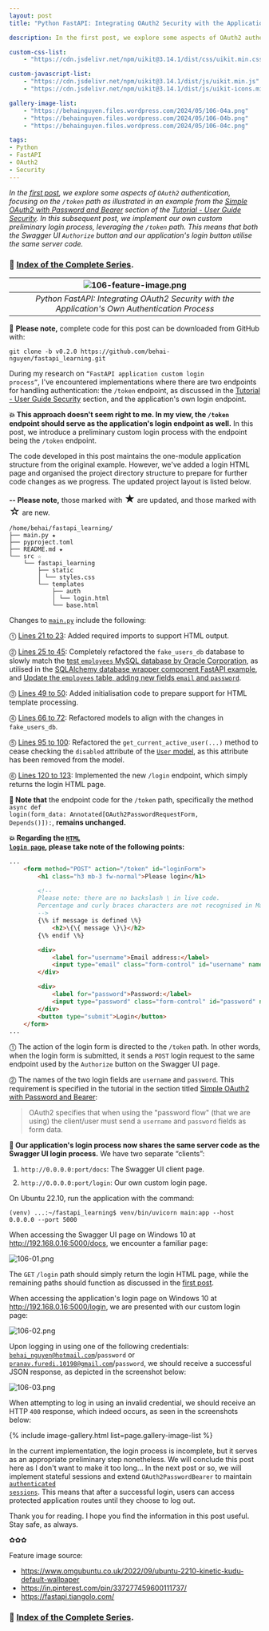 ```yaml
---
layout: post
title: "Python FastAPI: Integrating OAuth2 Security with the Application's Own Authentication Process"

description: In the first post, we explore some aspects of OAuth2 authentication, focusing on the /token path as illustrated in an example from the Simple OAuth2 with Password and Bearer section of the Tutorial - User Guide Security. In this subsequent post, we implement our own custom preliminary login process, leveraging the /token path. This means that both the Swagger UI Authorize button and our application's login button utilise the same server code.

custom-css-list:
    - "https://cdn.jsdelivr.net/npm/uikit@3.14.1/dist/css/uikit.min.css"

custom-javascript-list:
    - "https://cdn.jsdelivr.net/npm/uikit@3.14.1/dist/js/uikit.min.js"
    - "https://cdn.jsdelivr.net/npm/uikit@3.14.1/dist/js/uikit-icons.min.js"

gallery-image-list:
    - "https://behainguyen.files.wordpress.com/2024/05/106-04a.png"
    - "https://behainguyen.files.wordpress.com/2024/05/106-04b.png"
    - "https://behainguyen.files.wordpress.com/2024/05/106-04c.png"

tags:
- Python 
- FastAPI
- OAuth2
- Security
---
```


<em>In the <a href="https://behainguyen.wordpress.com/2024/05/11/python-fastapi-some-further-studies-on-oauth2-security/" title="First post" target="_blank">first post</a>, we explore some aspects of <code>OAuth2</code> authentication, focusing on the <code>/token</code> path as illustrated in an example from the <a href="https://fastapi.tiangolo.com/tutorial/security/simple-oauth2/" title="Simple OAuth2 with Password and Bearer" target="_blank">Simple OAuth2 with Password and Bearer</a> section of the <a href="https://fastapi.tiangolo.com/tutorial/security/" title="Tutorial - User Guide Security" target="_blank">Tutorial - User Guide Security</a>. In this subsequent post, we implement our own custom preliminary login process, leveraging the <code>/token</code> path. This means that both the Swagger UI <code>Authorize</code> button and our application's login button utilise the same server code.</em>

<h3>
🐍 <a href="https://github.com/behai-nguyen/fastapi_learning" title="Index of the Complete Series" target="_blank">Index of the Complete Series</a>.
</h3>

| ![106-feature-image.png](https://behainguyen.files.wordpress.com/2024/05/106-feature-image.png) |
|:--:|
| *Python FastAPI: Integrating OAuth2 Security with the Application's Own Authentication Process* |

🚀 <strong>Please note,</strong> complete code for this post can be downloaded from GitHub with:

```
git clone -b v0.2.0 https://github.com/behai-nguyen/fastapi_learning.git
```

During my research on <code>“FastAPI application custom login process”</code>, I've encountered implementations where there are two endpoints for handling authentication: the <code>/token</code> endpoint, as discussed in the <a href="https://fastapi.tiangolo.com/tutorial/security/" title="Tutorial - User Guide Security" target="_blank">Tutorial - User Guide Security</a> section, and the application's own login endpoint. 

<strong>💥 This approach doesn't seem right to me. In my view, the <code>/token</code> endpoint should serve as the application's login endpoint as well.</strong> In this post, we introduce a preliminary custom login process with the endpoint being the <code>/token</code> endpoint.

The code developed in this post maintains the one-module application structure from the original example. However, we've added a login HTML page and organised the project directory structure to prepare for further code changes as we progress. The updated project layout is listed below.

<strong>-- Please note,</strong> those marked with <span style="font-size:1.5em;">★</span> are updated, and those marked with <span style="font-size:1.5em;">☆</span> are new.

<a id="project-layout-chart"></a>
```
/home/behai/fastapi_learning/
├── main.py ★
├── pyproject.toml
├── README.md ★
└── src ☆
    └── fastapi_learning
        ├── static
        │ └── styles.css
        └── templates
            ├── auth
            │ └── login.html
            └── base.html
```

Changes to <a href="https://github.com/behai-nguyen/fastapi_learning/blob/3fd102080ba8bef48b3eee1d14f4a066e89909f7/main.py" title="Application module main.py" target="_blank"><code>main.py</code></a> include the following:

⓵ <a href="https://github.com/behai-nguyen/fastapi_learning/blob/3fd102080ba8bef48b3eee1d14f4a066e89909f7/main.py#L21-L23" title="Lines 21 to 23" target="_blank">Lines 21 to 23</a>: Added required imports to support HTML output.

⓶ <a href="https://github.com/behai-nguyen/fastapi_learning/blob/3fd102080ba8bef48b3eee1d14f4a066e89909f7/main.py#L25-L45" title="Lines 25 to 45" target="_blank">Lines 25 to 45</a>: Completely refactored the <code>fake_users_db</code> database to slowly match the <a href="https://github.com/datacharmer/test_db" title="test employees MySQL database by the Oracle Corporation" target="_blank">test <code>employees</code> MySQL database by Oracle Corporation</a>, as utilised in the <a href="https://github.com/behai-nguyen/bh_database/tree/main/examples/fastapir" title="SQLAlchemy database wrapper component FastAPI example" target="_blank">SQLAlchemy database wrapper component FastAPI example</a>, and <a href="https://behainguyen.wordpress.com/2024/01/14/rust-actix-web-endpoints-which-accept-both-application-x-www-form-urlencoded-and-application-json-content-types/#step-two-update-employees-table" title="Update the employees table, adding new fields email and password" target="_blank">Update the <code>employees</code> table, adding new fields <code>email</code> and <code>password</code></a>.

⓷ <a href="https://github.com/behai-nguyen/fastapi_learning/blob/3fd102080ba8bef48b3eee1d14f4a066e89909f7/main.py#L49-L50" title="Lines 49 to 50" target="_blank">Lines 49 to 50</a>: Added initialisation code to prepare support for HTML template processing.

⓸ <a href="https://github.com/behai-nguyen/fastapi_learning/blob/3fd102080ba8bef48b3eee1d14f4a066e89909f7/main.py#L66-L72" title="Lines 66 to 72" target="_blank">Lines 66 to 72</a>: Refactored models to align with the changes in <code>fake_users_db</code>.

⓹ <a href="https://github.com/behai-nguyen/fastapi_learning/blob/3fd102080ba8bef48b3eee1d14f4a066e89909f7/main.py#L95-L100" title="Lines 95 to 100" target="_blank">Lines 95 to 100</a>: Refactored the <code>get_current_active_user(...)</code> method to cease checking the <code>disabled</code> attribute of the <a href="https://github.com/behai-nguyen/fastapi_learning/blob/3fd102080ba8bef48b3eee1d14f4a066e89909f7/main.py#L66" title="The User model" target="_blank"><code>User</code> model</a>, as this attribute has been removed from the model.

⓺ <a href="https://github.com/behai-nguyen/fastapi_learning/blob/3fd102080ba8bef48b3eee1d14f4a066e89909f7/main.py#L120-L123" title="Lines 120 to 123" target="_blank">Lines 120 to 123</a>: Implemented the new <code>/login</code> endpoint, which simply returns the login HTML page.

<strong>🚀 Note that</strong> the endpoint code for the <code>/token</code> path, specifically the method <code>async def login(form_data: Annotated[OAuth2PasswordRequestForm, Depends()]):</code>, <strong>remains unchanged.</strong>

<strong>💥 Regarding the <a href="https://github.com/behai-nguyen/fastapi_learning/blob/3fd102080ba8bef48b3eee1d14f4a066e89909f7/src/fastapi_learning/templates/auth/login.html" title="Login HTML page" target="_blank"><code>HTML login page</code></a>, please take note of the following points:</strong>

```html
...
    <form method="POST" action="/token" id="loginForm">
        <h1 class="h3 mb-3 fw-normal">Please login</h1>

        <!-- 
		Please note: there are no backslash \ in live code.
		Percentage and curly braces characters are not recognised in Markdown HTML code block.
		-->
        {\% if message is defined \%}
            <h2>\{\{ message \}\}</h2>
        {\% endif \%}

        <div>
            <label for="username">Email address:</label>
            <input type="email" class="form-control" id="username" name="username" placeholder="name@example.com" required value="">
        </div>

        <div>
            <label for="password">Password:</label>
            <input type="password" class="form-control" id="password" name="password" placeholder="Password" required value="">
        </div>
        <button type="submit">Login</button>
    </form>
...	
```

⓵ The action of the login form is directed to the <code>/token</code> path. In other words, when the login form is submitted, it sends a <code>POST</code> login request to the same endpoint used by the <code>Authorize</code> button on the Swagger UI page.

⓶ The names of the two login fields are <code>username</code> and <code>password</code>. This requirement is specified in the tutorial in the section titled <a href="https://fastapi.tiangolo.com/tutorial/security/simple-oauth2/" title="Simple OAuth2 with Password and Bearer" target="_blank">Simple OAuth2 with Password and Bearer</a>:

>
> OAuth2 specifies that when using the "password flow" (that we are using) the client/user must send a <code>username</code> and <code>password</code> fields as form data.
>

<strong>🚀 Our application's login process now shares the same server code as the Swagger UI login process.</strong> We have two separate “clients”:

<ol>
<li style="margin-top:10px;"><code>http://0.0.0.0:port/docs</code>: The Swagger UI client page.</li>
<li style="margin-top:10px;"><code>http://0.0.0.0:port/login</code>: Our own custom login page.</li>
</ol>

On Ubuntu 22.10, run the application with the command:

```
(venv) ...:~/fastapi_learning$ venv/bin/uvicorn main:app --host 0.0.0.0 --port 5000
```

When accessing the Swagger UI page on Windows 10 at <a href="http://192.168.0.16:5000/docs" title="The Swagger UI client" target="_blank">http://192.168.0.16:5000/docs</a>, we encounter a familiar page:

![106-01.png](https://behainguyen.files.wordpress.com/2024/05/106-01.png)

The <code>GET</code> <code>/login</code> path should simply return the login HTML page, while the remaining paths should function as discussed in the <a href="https://behainguyen.wordpress.com/2024/05/11/python-fastapi-some-further-studies-on-oauth2-security/" title="First post" target="_blank">first post</a>.

When accessing the application's login page on Windows 10 at <a href="http://192.168.0.16:5000/login" title="The application login page" target="_blank">http://192.168.0.16:5000/login</a>, we are presented with our custom login page:

![106-02.png](https://behainguyen.files.wordpress.com/2024/05/106-02.png)

Upon logging in using one of the following credentials: <code>behai_nguyen@hotmail.com</code>/<code>password</code> or <code>pranav.furedi.10198@gmail.com</code>/<code>password</code>, we should receive a successful JSON response, as depicted in the screenshot below:

![106-03.png](https://behainguyen.files.wordpress.com/2024/05/106-03.png)

When attempting to log in using an invalid credential, we should receive an HTTP <code>400</code> response, which indeed occurs, as seen in the screenshots below:

{% include image-gallery.html list=page.gallery-image-list %}
<br/>

<!--
https://behainguyen.files.wordpress.com/2024/05/106-04a.png
https://behainguyen.files.wordpress.com/2024/05/106-04b.png
https://behainguyen.files.wordpress.com/2024/05/106-04c.png
-->

In the current implementation, the login process is incomplete, but it serves as an appropriate preliminary step nonetheless. We will conclude this post here as I don't want to make it too long... In the next post or so, we will implement stateful sessions and extend <code>OAuth2PasswordBearer</code> to maintain <a href="https://behainguyen.wordpress.com/2024/01/28/rust-simple-actix-web-email-password-login-and-request-authentication-using-middleware/#definition-authenticated-session" title="authenticated sessions" target="_blank"><code>authenticated sessions</code></a>. This means that after a successful login, users can access protected application routes until they choose to log out.

Thank you for reading. I hope you find the information in this post useful. Stay safe, as always.

✿✿✿

Feature image source:

<ul>
<li>
<a href="https://www.omgubuntu.co.uk/2022/09/ubuntu-2210-kinetic-kudu-default-wallpaper" target="_blank">https://www.omgubuntu.co.uk/2022/09/ubuntu-2210-kinetic-kudu-default-wallpaper</a>
</li>
<li>
<a href="https://in.pinterest.com/pin/337277459600111737/" target="_blank">https://in.pinterest.com/pin/337277459600111737/</a>
</li>
<li>
<a href="https://fastapi.tiangolo.com/" target="_blank">https://fastapi.tiangolo.com/</a>
</li>
</ul>

<h3>
🐍 <a href="https://github.com/behai-nguyen/fastapi_learning" title="Index of the Complete Series" target="_blank">Index of the Complete Series</a>.
</h3>
